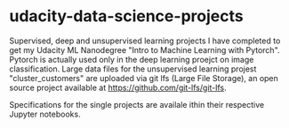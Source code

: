 # udacity-data-science-projects

Supervised, deep and unsupervised learning projects I have completed to get my Udacity ML Nanodegree "Intro to Machine Learning with Pytorch".
Pytorch is actually used only in the deep learning proejct on image classification. 
Large data files for the unsupervised learning projest "cluster_customers" are uploaded via git lfs (Large File Storage), 
an open source project available at https://github.com/git-lfs/git-lfs.

Specifications for the single projects are availale ithin their respective Jupyter notebooks.
